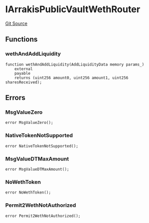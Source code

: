 # IArrakisPublicVaultWethRouter
[Git Source](https://github.com/ArrakisFinance/arrakis-modular/blob/main/src/interfaces/IArrakisPublicVaultWethRouter.sol)


## Functions
### wethAndAddLiquidity


```solidity
function wethAndAddLiquidity(AddLiquidityData memory params_)
    external
    payable
    returns (uint256 amount0, uint256 amount1, uint256 sharesReceived);
```

## Errors
### MsgValueZero

```solidity
error MsgValueZero();
```

### NativeTokenNotSupported

```solidity
error NativeTokenNotSupported();
```

### MsgValueDTMaxAmount

```solidity
error MsgValueDTMaxAmount();
```

### NoWethToken

```solidity
error NoWethToken();
```

### Permit2WethNotAuthorized

```solidity
error Permit2WethNotAuthorized();
```

